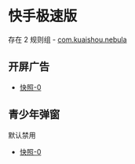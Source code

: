 # 快手极速版

存在 2 规则组 - [com.kuaishou.nebula](/src/apps/com.kuaishou.nebula.ts)

## 开屏广告

- [快照-0](https://i.gkd.li/import/12519389)

## 青少年弹窗

默认禁用

- [快照-0](https://i.gkd.li/import/13196316)
